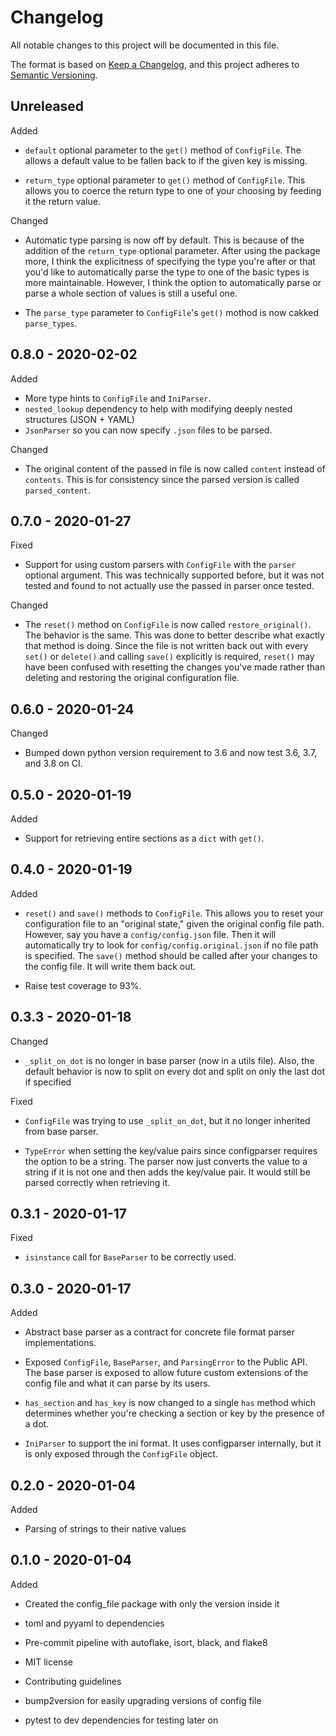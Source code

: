 # Changelog

All notable changes to this project will be documented in this file.

The format is based on [Keep a Changelog](https://keepachangelog.com/en/1.0.0/),
and this project adheres to [Semantic Versioning](https://semver.org/spec/v2.0.0.html).

## Unreleased

Added

  - `default` optional parameter to the `get()` method of `ConfigFile`. 
    The allows a default value to be fallen back to if the given key is missing.
    
  - `return_type` optional parameter to `get()` method of `ConfigFile`. This
     allows you to coerce the return type to one of your choosing by feeding it
     the return value.

Changed

  - Automatic type parsing is now off by default. This is because of the addition of
    the `return_type` optional parameter. After using the package more, I think
    the explicitness of specifying the type you're after or that you'd like to 
    automatically parse the type to one of the basic types is more maintainable.
    However, I think the option to automatically parse or parse a whole section of 
    values is still a useful one.
    
  - The `parse_type` parameter to `ConfigFile`'s `get()` mothod is now cakked 
    `parse_types`.

## 0.8.0 - 2020-02-02

Added

  - More type hints to `ConfigFile` and `IniParser`.
  - `nested_lookup` dependency to help with modifying deeply nested structures 
    (JSON + YAML)
  - `JsonParser` so you can now specify `.json` files to be parsed.
  
Changed

  - The original content of the passed in file is now called `content` 
    instead of `contents`. This is for consistency since the parsed version is
    called `parsed_content`.

## 0.7.0 - 2020-01-27

Fixed

  - Support for using custom parsers with `ConfigFile` with the `parser` optional 
    argument. This was technically supported before, but it was not tested and found
    to not actually use the passed in parser once tested.

Changed

  - The `reset()` method on `ConfigFile` is now called `restore_original()`. 
    The behavior is the same. This was done to better describe what exactly that method
    is doing. Since the file is not written back out with every `set()` or `delete()`
    and calling `save()` explicitly is required, `reset()` may have been confused with
    resetting the changes you've made rather than deleting and restoring the original
    configuration file.

## 0.6.0 - 2020-01-24

Changed

  - Bumped down python version requirement to 3.6 and now test 3.6, 3.7, and 3.8 on CI.

## 0.5.0 - 2020-01-19

Added

  - Support for retrieving entire sections as a `dict` with `get()`. 

## 0.4.0 - 2020-01-19

Added

  - `reset()` and `save()` methods to `ConfigFile`. This allows you to reset your
    configuration file to an "original state," given the original config file path. 
    However, say you have a `config/config.json` file. Then it will automatically try 
    to look for `config/config.original.json` if no file path is specified. The `save()`
    method should be called after your changes to the config file. It will write them
    back out.
    
  - Raise test coverage to 93%.

## 0.3.3 - 2020-01-18

Changed

  - `_split_on_dot` is no longer in base parser (now in a utils file). Also, the default 
  behavior is now to split on every dot and split on only the last dot if specified
  
Fixed

  - `ConfigFile` was trying to use `_split_on_dot`, but it no longer inherited from base parser.
  
  - `TypeError` when setting the key/value pairs since configparser requires the option 
    to be a string. The parser now just converts the value to a string if it is not one
    and then adds the key/value pair. It would still be parsed correctly when retrieving
    it.

## 0.3.1 - 2020-01-17

Fixed

  - `isinstance` call for `BaseParser` to be correctly used.

## 0.3.0 - 2020-01-17

Added

  - Abstract base parser as a contract for concrete file format parser implementations.
  
  - Exposed `ConfigFile`, `BaseParser`, and `ParsingError` to the Public API. The base
  parser is exposed to allow future custom extensions of the config file and what it 
  can parse by its users.
  
  - `has_section` and `has_key` is now changed to a single `has` method which determines
    whether you're checking a section or key by the presence of a dot.
    
  - `IniParser` to support the ini format. It uses configparser internally, but it is 
    only exposed through the `ConfigFile` object. 

## 0.2.0 - 2020-01-04

Added

  - Parsing of strings to their native values

## 0.1.0 - 2020-01-04

Added

  - Created the config_file package with only the version inside it
  
  - toml and pyyaml to dependencies
  
  - Pre-commit pipeline with autoflake, isort, black, and flake8
  
  - MIT license
  
  - Contributing guidelines
  
  - bump2version for easily upgrading versions of config file
  
  - pytest to dev dependencies for testing later on
